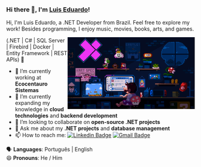 ### Hi there 👋, I'm [Luis Eduardo](https://www.linkedin.com/in/luiseduardow/)!

Hi, I'm Luis Eduardo, a .NET Developer from Brazil. Feel free to explore my work! Besides programming, I enjoy music, movies, books, arts, and games.

<img align="right" alt="Code Mario image" src="mario.gif" width="340px"/>

(.NET | C# | SQL Server | Firebird | Docker | Entity Framework | REST APIs) 🚀

- 🔭 I’m currently working at **Ecocentauro Sistemas**
- 🌱 I’m currently expanding my knowledge in **cloud technologies** and **backend development**
- 👯 I’m looking to collaborate on **open-source .NET projects**
- 💬 Ask me about my **.NET projects** and **database management**
- 📫 How to reach me: [![Linkedin Badge](https://img.shields.io/badge/-LuisWilke-blue?style=flat-square&logo=Linkedin&logoColor=white&link=https://www.linkedin.com/in/luiseduardow/)](https://www.linkedin.com/in/luiseduardow/) [![Gmail Badge](https://img.shields.io/badge/-wilkellopes@gmail.com-c14438?style=flat-square&logo=Gmail&logoColor=white&link=mailto:wilkellopes@gmail.com)](mailto:wilkellopes@gmail.com)

:speaking_head: **Languages**: Português | English  
😄 **Pronouns**: He / Him
